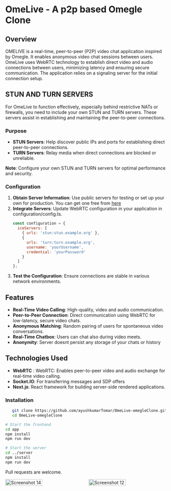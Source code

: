 # OmeLive - A p2p based Omegle Clone

## Overview

OMELIVE is a real-time, peer-to-peer (P2P) video chat application inspired by Omegle. It enables anonymous video chat sessions between users. OmeLive uses WebRTC technology to establish direct video and audio connections between users, minimizing latency and ensuring secure communication. The application relies on a signaling server for the initial connection setup.
## STUN AND TURN SERVERS
For OmeLive to function effectively, especially behind restrictive NATs or firewalls, you need to include your own STUN and TURN servers. These servers assist in establishing and maintaining the peer-to-peer connections.
### Purpose
- **STUN Servers**: Help discover public IPs and ports for establishing direct peer-to-peer connections.
- **TURN Servers**: Relay media when direct connections are blocked or unreliable.

**Note**: Configure your own STUN and TURN servers for optimal performance and security.

### Configuration
1. **Obtain Server Information**: Use public servers for testing or set up your own for production. You can get one free from [here](https://www.metered.ca/stun-turn)
2. **Integrate Servers**: Update WebRTC configuration in your application in configuration/config.ts.
   ```javascript
   const configuration = {
     iceServers: [
       { urls: 'stun:stun.example.org' },
       {
         urls: 'turn:turn.example.org',
         username: 'yourUsername',
         credential: 'yourPassword'
       }
     ]
   };
   ```
3. **Test the Configuration**: Ensure connections are stable in various network environments.

## Features

- **Real-Time Video Calling**: High-quality, video and audio communication. 
- **Peer-to-Peer Connection**: Direct communication using WebRTC for low-latency, secure video chats.
- **Anonymous Matching**: Random pairing of users for spontaneous video conversations.
- **Real-Time Chatbox**: Users can chat also during video meets.
- **Anonymity**: Server doesnt persist any storage of your chats or history

## Technologies Used

- **WebRTC** : WebRTC: Enables peer-to-peer video and audio exchange for real-time video calling.
- **Socket.IO**: For transferring messages and SDP offers
- **Next.js**: React framework for building server-side rendered applications.

### Installation
```bash
   git clone https://github.com/ayushkumarTomar/OmeLive-omegleClone.git
   cd OmeLive-omegleClone
```

``` bash
# Start the frontend
cd app
npm install
npm run dev
```
```bash
# Start the server
cd ../server
npm install
npm run dev
```

Pull requests are welcome.



<div style="display: flex; justify-content: space-between;">
    <img src="https://github.com/user-attachments/assets/a26f4c50-09bb-4155-89d9-f38f831c7974" alt="Screenshot 14" style="width: 48%;">
    <img src="https://github.com/user-attachments/assets/f407e295-0af3-438d-9b53-2e716f0a771b" alt="Screenshot 12" style="width: 48%;">
</div>



